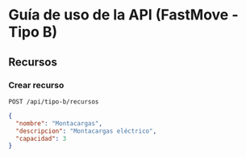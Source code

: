 # Guía de uso de la API (FastMove - Tipo B)

## Recursos
### Crear recurso
`POST /api/tipo-b/recursos`

```json
{
  "nombre": "Montacargas",
  "descripcion": "Montacargas eléctrico",
  "capacidad": 3
}
